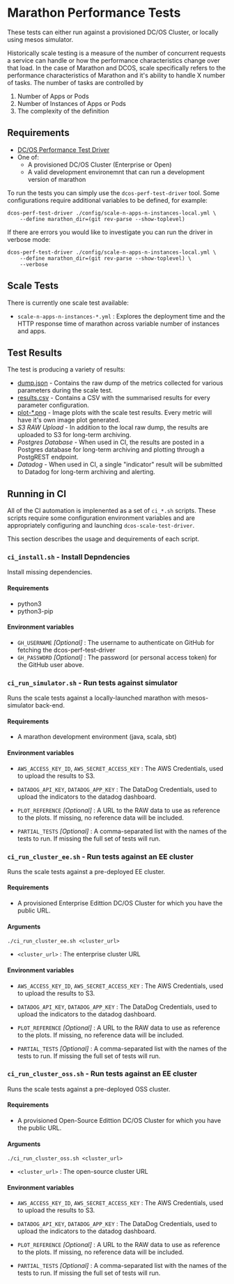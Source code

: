 # Marathon Performance Tests

These tests can either run against a provisioned DC/OS Cluster, or locally using mesos simulator.

Historically scale testing is a measure of the number of concurrent requests a service can handle or how the performance characteristics change over that load. In the case of Marathon and DCOS, scale specifically refers to the performance characteristics of Marathon and it's ability to handle X number of tasks.   The number of tasks are controlled by

1) Number of Apps or Pods
2) Number of Instances of Apps or Pods
3) The complexity of the definition

## Requirements

* [DC/OS Performance Test Driver](https://github.com/mesosphere/dcos-perf-test-driver)
* One of:
    * A provisioned DC/OS Cluster (Enterprise or Open)
    * A valid development environemnt that can run a development version of marathon

To run the tests you can simply use the `dcos-perf-test-driver` tool. Some configurations require additional variables to be defined, for example:

```
dcos-perf-test-driver ./config/scale-n-apps-n-instances-local.yml \
    --define marathon_dir=(git rev-parse --show-toplevel)
```

If there are errors you would like to investigate you can run the driver in verbose mode:

```
dcos-perf-test-driver ./config/scale-n-apps-n-instances-local.yml \
    --define marathon_dir=(git rev-parse --show-toplevel) \
    --verbose
```

## Scale Tests

There is currently one scale test available:

* `scale-n-apps-n-instances-*.yml` : Explores the deployment time and the HTTP response time of marathon across variable number of instances and apps.

## Test Results

The test is producing a variety of results:

* [dump.json](example/dump.json) - Contains the raw dump of the metrics collected for various parameters during the scale test.
* [results.csv](example/results.csv) - Contains a CSV with the summarised results for every parameter configuration.
* [plot-*.png](example/plot-deploymentTime-mean_err.png) - Image plots with the scale test results. Every metric will have it's own image plot generated.
* _S3 RAW Upload_ - In addition to the local raw dump, the results are uploaded to S3 for long-term archiving.
* _Postgres Database_ - When used in CI, the results are posted in a Postgres database for long-term archiving and plotting through a PostgREST endpoint.
* _Datadog_ - When used in CI, a single "indicator" result will be submitted to Datadog for long-term archiving and alerting.

## Running in CI

All of the CI automation is implenented as a set of `ci_*.sh` scripts. These scripts require some configuration environment variables and are appropriately configuring and launching `dcos-scale-test-driver`.

This section describes the usage and dequirements of each script.


### `ci_install.sh` - Install Depndencies

Install missing dependencies.

#### Requirements

* python3
* python3-pip

#### Environment variables

* `GH_USERNAME` _[Optional]_ : The username to authenticate on GitHub for fetching the dcos-perf-test-driver
* `GH_PASSWORD` _[Optional]_ : The password (or personal access token) for the GitHub user above.



### `ci_run_simulator.sh` - Run tests against simulator

Runs the scale tests against a locally-launched marathon with mesos-simulator back-end.

#### Requirements

* A marathon development environment (java, scala, sbt)

#### Environment variables

* `AWS_ACCESS_KEY_ID`, `AWS_SECRET_ACCESS_KEY` : The AWS Credentials, used to upload the results to S3.
* `DATADOG_API_KEY`, `DATADOG_APP_KEY` : The DataDog Credentials, used to upload the indicators to the datadog dashboard.

* `PLOT_REFERENCE` _[Optional]_ : A URL to the RAW data to use as reference to the plots. If missing, no reference data will be included.
* `PARTIAL_TESTS` _[Optional]_ : A comma-separated list with the names of the tests to run. If missing the full set of tests will run.

### `ci_run_cluster_ee.sh` - Run tests against an EE cluster

Runs the scale tests against a pre-deployed EE cluster.

#### Requirements

* A provisioned Enterprise Edittion DC/OS Cluster for which you have the public URL.

#### Arguments

```
./ci_run_cluster_ee.sh <cluster_url>
```

* `<cluster_url>` : The enterprise cluster URL

#### Environment variables

* `AWS_ACCESS_KEY_ID`, `AWS_SECRET_ACCESS_KEY` : The AWS Credentials, used to upload the results to S3.
* `DATADOG_API_KEY`, `DATADOG_APP_KEY` : The DataDog Credentials, used to upload the indicators to the datadog dashboard.

* `PLOT_REFERENCE` _[Optional]_ : A URL to the RAW data to use as reference to the plots. If missing, no reference data will be included.
* `PARTIAL_TESTS` _[Optional]_ : A comma-separated list with the names of the tests to run. If missing the full set of tests will run.



### `ci_run_cluster_oss.sh` - Run tests against an EE cluster

Runs the scale tests against a pre-deployed OSS cluster.

#### Requirements

* A provisioned Open-Source Edittion DC/OS Cluster for which you have the public URL.

#### Arguments

```
./ci_run_cluster_oss.sh <cluster_url>
```

* `<cluster_url>` : The open-source cluster URL

#### Environment variables

* `AWS_ACCESS_KEY_ID`, `AWS_SECRET_ACCESS_KEY` : The AWS Credentials, used to upload the results to S3.
* `DATADOG_API_KEY`, `DATADOG_APP_KEY` : The DataDog Credentials, used to upload the indicators to the datadog dashboard.

* `PLOT_REFERENCE` _[Optional]_ : A URL to the RAW data to use as reference to the plots. If missing, no reference data will be included.
* `PARTIAL_TESTS` _[Optional]_ : A comma-separated list with the names of the tests to run. If missing the full set of tests will run.
